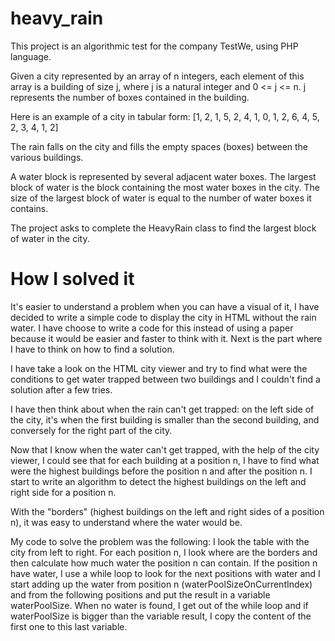 # heavy_rain

This project is an algorithmic test for the company TestWe, using PHP language.

Given a city represented by an array of n integers, each element of this array is a building of size j, where j is a natural integer and 0 <= j <= n. j represents the number of boxes contained in the building.

Here is an example of a city in tabular form:
[1, 2, 1, 5, 2, 4, 1, 0, 1, 2, 6, 4, 5, 2, 3, 4, 1, 2]

The rain falls on the city and fills the empty spaces (boxes) between the various buildings.

A water block is represented by several adjacent water boxes. The largest block of water is the block containing the most water boxes in the city. The size of the largest block of water is equal to the number of water boxes it contains.

The project asks to complete the HeavyRain class to find the largest block of water in the city.

# How I solved it

It's easier to understand a problem when you can have a visual of it, I have decided to write a simple code to display the city in HTML without the rain water. I have choose to write a code for this instead of using a paper because it would be easier and faster to think with it. Next is the part where I have to think on how to find a solution.

I have take a look on the HTML city viewer and try to find what were the conditions to get water trapped between two buildings and I couldn't find a solution after a few tries.

I have then think about when the rain can't get trapped: on the left side of the city, it's when the first building is smaller than the second building, and conversely for the right part of the city.

Now that I know when the water can't get trapped, with the help of the city viewer, I could see that for each building at a position n, I have to find what were the highest buildings before the position n and after the position n. I start to write an algorithm to detect the highest buildings on the left and right side for a position n.

With the "borders" (highest buildings on the left and right sides of a position n), it was easy to understand where the water would be.

My code to solve the problem was the following:
I look the table with the city from left to right.
For each position n, I look where are the borders and then calculate how much water the position n can contain.
If the position n have water, I use a while loop to look for the next positions with water and I start adding up the water from position n (waterPoolSizeOnCurrentIndex) and from the following positions and put the result in a variable waterPoolSize. When no water is found, I get out of the while loop and if waterPoolSize is bigger than the variable result, I copy the content of the first one to this last variable.
